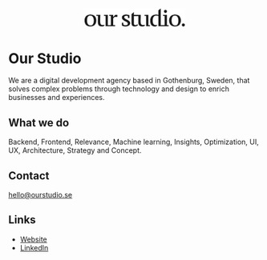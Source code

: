 <h1 align="center">
  <img src="our-studio-logo.svg" alt="Our Studio" width="200">
</h1>

# Our Studio

We are a digital development agency based in Gothenburg, Sweden, that solves complex problems through technology and design to enrich businesses and experiences.

## What we do

Backend, Frontend, Relevance, Machine learning, Insights, Optimization, UI, UX, Architecture, Strategy and Concept.

## Contact

hello@ourstudio.se

## Links
- [Website](https://ourstudio.se)
- [LinkedIn](https://www.linkedin.com/company/our-studio-void/)